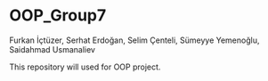 # OOP_Group7

Furkan İçtüzer,
Serhat Erdoğan,
Selim Çenteli,
Sümeyye Yemenoğlu,
Saidahmad Usmanaliev

This repository will used for OOP project.
